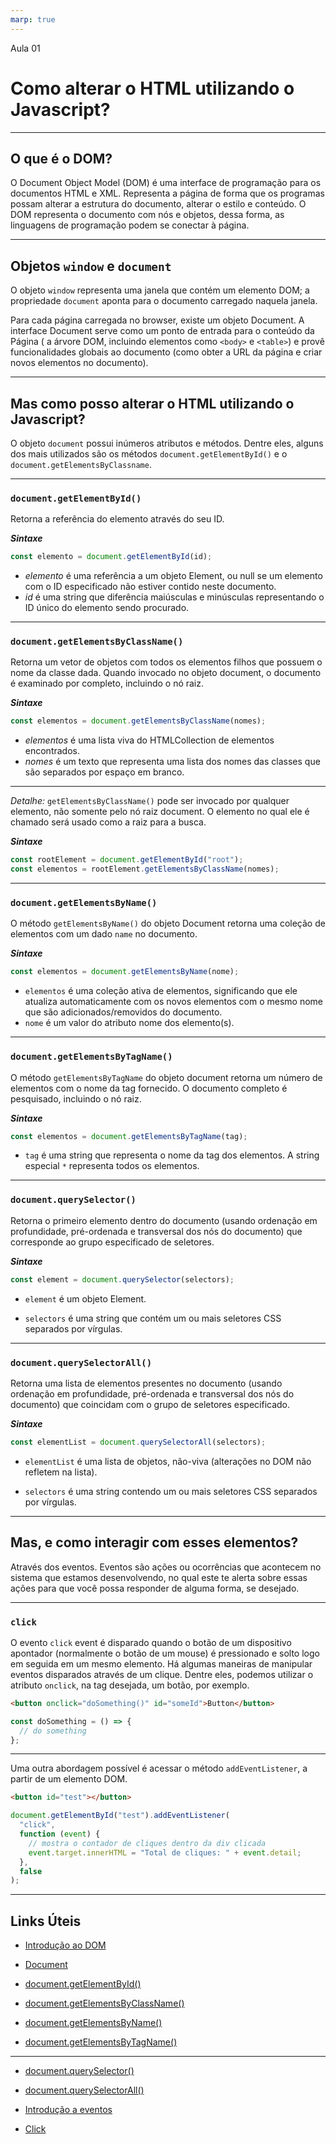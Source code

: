```yaml
---
marp: true
---
```


Aula 01

# Como alterar o HTML utilizando o Javascript?

---

## O que é o DOM?

O Document Object Model (DOM) é uma interface de programação para os documentos HTML e XML. Representa a página de forma que os programas possam alterar a estrutura do documento, alterar o estilo e conteúdo. O DOM representa o documento com nós e objetos, dessa forma, as linguagens de programação podem se conectar à página.

---

## Objetos `window` e `document`

O objeto `window` representa uma janela que contém um elemento DOM; a propriedade `document` aponta para o documento carregado naquela janela.

Para cada página carregada no browser, existe um objeto Document. A interface Document serve como um ponto de entrada para o conteúdo da Página ( a árvore DOM, incluindo elementos como `<body>` e `<table>`) e provê funcionalidades globais ao documento (como obter a URL da página e criar novos elementos no documento).

---

## Mas como posso alterar o HTML utilizando o Javascript?

O objeto `document` possui inúmeros atributos e métodos. Dentre eles, alguns dos mais utilizados são os métodos `document.getElementById()` e o `document.getElementsByClassname`.

---

### `document.getElementById()`

Retorna a referência do elemento através do seu ID.

**_Sintaxe_**

```js
const elemento = document.getElementById(id);
```

- _elemento_ é uma referência a um objeto Element, ou null se um elemento com o ID especificado não estiver contido neste documento.
- _id_ é uma string que diferência maiúsculas e minúsculas representando o ID único do elemento sendo procurado.

---

### `document.getElementsByClassName()`

Retorna um vetor de objetos com todos os elementos filhos que possuem o nome da classe dada. Quando invocado no objeto document, o documento é examinado por completo, incluindo o nó raiz.

**_Sintaxe_**

```js
const elementos = document.getElementsByClassName(nomes);
```

- _elementos_ é uma lista viva do HTMLCollection de elementos encontrados.
- _nomes_ é um texto que representa uma lista dos nomes das classes que são separados por espaço em branco.

---

_Detalhe:_ `getElementsByClassName()` pode ser invocado por qualquer elemento, não somente pelo nó raiz document. O elemento no qual ele é chamado será usado como a raiz para a busca.

**_Sintaxe_**

```js
const rootElement = document.getElementById("root");
const elementos = rootElement.getElementsByClassName(nomes);
```

---

### `document.getElementsByName()`

O método `getElementsByName()` do objeto Document retorna uma coleção de elementos com um dado `name` no documento.

**_Sintaxe_**

```js
const elementos = document.getElementsByName(nome);
```

- `elementos` é uma coleção ativa de elementos, significando que ele atualiza automaticamente com os novos elementos com o mesmo nome que são adicionados/removidos do documento.
- `nome` é um valor do atributo nome dos elemento(s).

---

### `document.getElementsByTagName()`

O método `getElementsByTagName` do objeto document retorna um número de elementos com o nome da tag fornecido. O documento completo é pesquisado, incluindo o nó raiz.

**_Sintaxe_**

```js
const elementos = document.getElementsByTagName(tag);
```

- `tag` é uma string que representa o nome da tag dos elementos. A string especial `*` representa todos os elementos.

---

### `document.querySelector()`

Retorna o primeiro elemento dentro do documento (usando ordenação em profundidade, pré-ordenada e transversal dos nós do documento) que corresponde ao grupo especificado de seletores.

**_Sintaxe_**

```js
const element = document.querySelector(selectors);
```

- `element` é um objeto Element.

- `selectors` é uma string que contém um ou mais seletores CSS separados por vírgulas.

---

### `document.querySelectorAll()`

Retorna uma lista de elementos presentes no documento (usando ordenação em profundidade, pré-ordenada e transversal dos nós do documento) que coincidam com o grupo de seletores especificado.

**_Sintaxe_**

```js
const elementList = document.querySelectorAll(selectors);
```

- `elementList` é uma lista de objetos, não-viva (alterações no DOM não refletem na lista).

- `selectors` é uma string contendo um ou mais seletores CSS separados por vírgulas.

---

## Mas, e como interagir com esses elementos?

Através dos eventos.
Eventos são ações ou ocorrências que acontecem no sistema que estamos desenvolvendo, no qual este te alerta sobre essas ações para que você possa responder de alguma forma, se desejado.

---

### `click`

O evento `click` event é disparado quando o botão de um dispositivo apontador (normalmente o botão de um mouse) é pressionado e solto logo em seguida em um mesmo elemento.
Há algumas maneiras de manipular eventos disparados através de um clique. Dentre eles, podemos utilizar o atributo `onclick`, na tag desejada, um botão, por exemplo.

```html
<button onclick="doSomething()" id="someId">Button</button>
```

```js
const doSomething = () => {
  // do something
};
```

---

Uma outra abordagem possível é acessar o método `addEventListener`, a partir de um elemento DOM.

```html
<button id="test"></button>
```

```js
document.getElementById("test").addEventListener(
  "click",
  function (event) {
    // mostra o contador de cliques dentro da div clicada
    event.target.innerHTML = "Total de cliques: " + event.detail;
  },
  false
);
```

---

## Links Úteis

- [Introdução ao DOM](https://developer.mozilla.org/pt-BR/docs/Web/API/Document_Object_Model/Introduction)

- [Document](https://developer.mozilla.org/pt-BR/docs/Web/API/Document)

- [document.getElementById()](https://developer.mozilla.org/pt-BR/docs/Web/API/Document/getElementById)

- [document.getElementsByClassName()](https://developer.mozilla.org/pt-BR/docs/Web/API/Document/getElementsByClassName)

- [document.getElementsByName()](https://developer.mozilla.org/pt-BR/docs/Web/API/Document/getElementsByName)

- [document.getElementsByTagName()](https://developer.mozilla.org/en-US/docs/Web/API/Document/getElementsByTagName)

---

- [document.querySelector()](https://developer.mozilla.org/pt-BR/docs/Web/API/Document/querySelector)

- [document.querySelectorAll()](https://developer.mozilla.org/pt-BR/docs/Web/API/Document/querySelectorAll)

- [Introdução a eventos](https://developer.mozilla.org/pt-BR/docs/Learn/JavaScript/Building_blocks/Events)

- [Click](https://developer.mozilla.org/pt-BR/docs/Web/API/Element/click_event)
